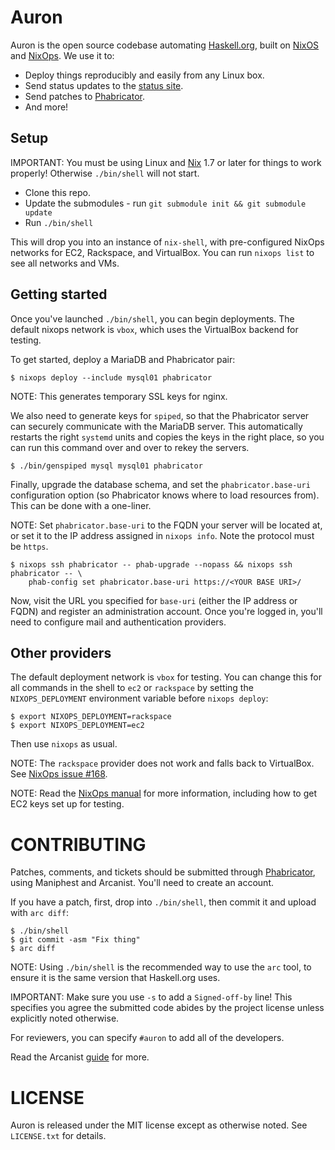 Auron
=================

Auron is the open source codebase automating
[Haskell.org](https://haskell.org), built on [NixOS](http://nixos.org)
and [NixOps](http://nixos.org/nixops). We use it to:

 - Deploy things reproducibly and easily from any Linux box.
 - Send status updates to the [status site](http://status.haskell.org).
 - Send patches to [Phabricator](https://phabricator.haskell.org).
 - And more!

Setup
-----------------

IMPORTANT: You must be using Linux and
[Nix](http://nixos.org/nix/manual/#chap-installation) 1.7 or later for
things to work properly! Otherwise `./bin/shell` will not start.

- Clone this repo.
- Update the submodules - run `git submodule init && git submodule update`
- Run `./bin/shell`

This will drop you into an instance of `nix-shell`, with
pre-configured NixOps networks for EC2, Rackspace, and VirtualBox. You
can run `nixops list` to see all networks and VMs.

Getting started
-----------------

Once you've launched `./bin/shell`, you can begin deployments. The
default nixops network is `vbox`, which uses the VirtualBox backend
for testing.

To get started, deploy a MariaDB and Phabricator pair:

```
$ nixops deploy --include mysql01 phabricator
```

NOTE: This generates temporary SSL keys for nginx.

We also need to generate keys for `spiped`, so that the Phabricator
server can securely communicate with the MariaDB server. This
automatically restarts the right `systemd` units and copies the keys
in the right place, so you can run this command over and over to rekey
the servers.

```
$ ./bin/genspiped mysql mysql01 phabricator
```

Finally, upgrade the database schema, and set the
`phabricator.base-uri` configuration option (so Phabricator knows
where to load resources from). This can be done with a one-liner.

NOTE: Set `phabricator.base-uri` to the FQDN your server will be
located at, or set it to the IP address assigned in `nixops info`.
Note the protocol must be `https`.

```
$ nixops ssh phabricator -- phab-upgrade --nopass && nixops ssh phabricator -- \
    phab-config set phabricator.base-uri https://<YOUR BASE URI>/
```

Now, visit the URL you specified for `base-uri` (either the IP address
or FQDN) and register an administration account. Once you're logged
in, you'll need to configure mail and authentication providers.

Other providers
-----------------

The default deployment network is `vbox` for testing. You can change
this for all commands in the shell to `ec2` or `rackspace` by setting
the `NIXOPS_DEPLOYMENT` environment variable before `nixops deploy`:


```
$ export NIXOPS_DEPLOYMENT=rackspace
$ export NIXOPS_DEPLOYMENT=ec2
```

Then use `nixops` as usual.

NOTE: The `rackspace` provider does not work and falls back to
VirtualBox. See
[NixOps issue #168](https://github.com/NixOS/nixops/issues/168).

NOTE: Read the [NixOps manual](http://nixos.org/nixops/manual/) for
more information, including how to get EC2 keys set up for testing.


CONTRIBUTING
=================

Patches, comments, and tickets should be submitted through
[Phabricator](https://phabricator.haskell.org), using Maniphest and
Arcanist. You'll need to create an account.

If you have a patch, first, drop into `./bin/shell`, then commit it
and upload with `arc diff`:

```
$ ./bin/shell
$ git commit -asm "Fix thing"
$ arc diff
```

NOTE: Using `./bin/shell` is the recommended way to use the `arc`
tool, to ensure it is the same version that Haskell.org uses.

IMPORTANT: Make sure you use `-s` to add a `Signed-off-by` line! This
specifies you agree the submitted code abides by the project license
unless explicitly noted otherwise.

For reviewers, you can specify `#auron` to add all of the developers.

Read the Arcanist
[guide](https://secure.phabricator.com/book/phabricator/article/arcanist/)
for more.

LICENSE
=================

Auron is released under the MIT license except as otherwise noted. See
`LICENSE.txt` for details.
